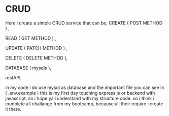 # CRUD
Here i create a simple CRUD service that can be, 
CREATE ( POST METHOD ) , 

READ ( GET METHOD ) ,

UPDATE ( PATCH METHOD ) ,

DELETE ( DELETE METHOD ),

DATABASE ( mysqls ),

restAPI,


in my code i do use mysql as database and the important file you can see in ( .env.example )
this is my first day touching express js or backend with javascript, so i hope yall understand with my structure code.
so i think i complete all challange from my bootcamp, because all their require i create it there.
